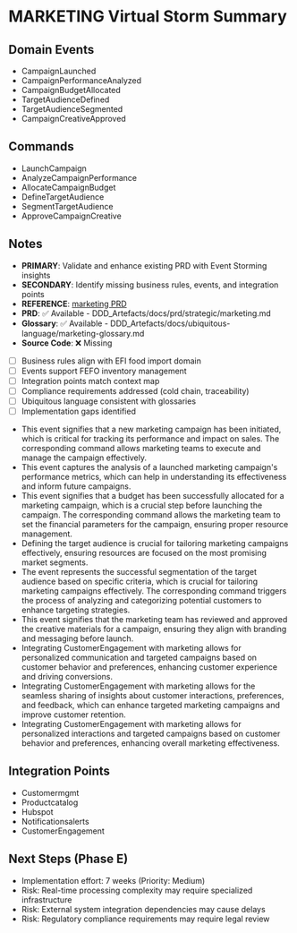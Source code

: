 # MARKETING Virtual Storm Summary

## Domain Events
- CampaignLaunched
- CampaignPerformanceAnalyzed
- CampaignBudgetAllocated
- TargetAudienceDefined
- TargetAudienceSegmented
- CampaignCreativeApproved

## Commands
- LaunchCampaign
- AnalyzeCampaignPerformance
- AllocateCampaignBudget
- DefineTargetAudience
- SegmentTargetAudience
- ApproveCampaignCreative

## Notes
- **PRIMARY**: Validate and enhance existing PRD with Event Storming insights
- **SECONDARY**: Identify missing business rules, events, and integration points
- **REFERENCE**: [marketing PRD](DDD_Artefacts/docs/prd/strategic/marketing.md)
- **PRD**: ✅ Available - DDD_Artefacts/docs/prd/strategic/marketing.md
- **Glossary**: ✅ Available - DDD_Artefacts/docs/ubiquitous-language/marketing-glossary.md
- **Source Code**: ❌ Missing
- [ ] Business rules align with EFI food import domain
- [ ] Events support FEFO inventory management
- [ ] Integration points match context map
- [ ] Compliance requirements addressed (cold chain, traceability)
- [ ] Ubiquitous language consistent with glossaries
- [ ] Implementation gaps identified
- This event signifies that a new marketing campaign has been initiated, which is critical for tracking its performance and impact on sales. The corresponding command allows marketing teams to execute and manage the campaign effectively.
- This event captures the analysis of a launched marketing campaign's performance metrics, which can help in understanding its effectiveness and inform future campaigns.
- This event signifies that a budget has been successfully allocated for a marketing campaign, which is a crucial step before launching the campaign. The corresponding command allows the marketing team to set the financial parameters for the campaign, ensuring proper resource management.
- Defining the target audience is crucial for tailoring marketing campaigns effectively, ensuring resources are focused on the most promising market segments.
- The event represents the successful segmentation of the target audience based on specific criteria, which is crucial for tailoring marketing campaigns effectively. The corresponding command triggers the process of analyzing and categorizing potential customers to enhance targeting strategies.
- This event signifies that the marketing team has reviewed and approved the creative materials for a campaign, ensuring they align with branding and messaging before launch.
- Integrating CustomerEngagement with marketing allows for personalized communication and targeted campaigns based on customer behavior and preferences, enhancing customer experience and driving conversions.
- Integrating CustomerEngagement with marketing allows for the seamless sharing of insights about customer interactions, preferences, and feedback, which can enhance targeted marketing campaigns and improve customer retention.
- Integrating CustomerEngagement with marketing allows for personalized interactions and targeted campaigns based on customer behavior and preferences, enhancing overall marketing effectiveness.

## Integration Points
- Customermgmt
- Productcatalog
- Hubspot
- Notificationsalerts
- CustomerEngagement

## Next Steps (Phase E)
- Implementation effort: 7 weeks (Priority: Medium)
- Risk: Real-time processing complexity may require specialized infrastructure
- Risk: External system integration dependencies may cause delays
- Risk: Regulatory compliance requirements may require legal review
